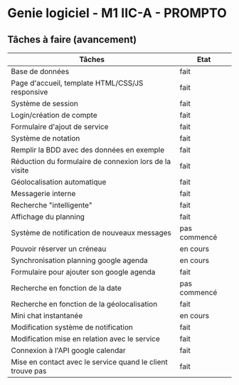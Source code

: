Genie logiciel - M1 IIC-A - PROMPTO
===================================

Tâches à faire (avancement)
---------------------------

|Tâches                                                       | Etat          |
|-------------------------------------------------------------|---------------|
|Base de données                                              | fait          |
|Page d'accueil, template HTML/CSS/JS responsive              | fait          |
|Système de session                                           | fait          |
|Login/création de compte                                     | fait          |
|Formulaire d'ajout de service                                | fait          |
|Système de notation                                          | fait          |
|Remplir la BDD avec des données en exemple                   | fait          |
|Réduction du formulaire de connexion lors de la visite       | fait          |
|Géolocalisation automatique                                  | fait          |
|Messagerie interne                                           | fait          |
|Recherche "intelligente"                                     | fait          |
|Affichage du planning                                        | fait          |
|Système de notification de nouveaux messages                 | pas commencé  |
|Pouvoir réserver un créneau                                  | en cours      |
|Synchronisation planning google agenda                       | en cours      |
|Formulaire pour ajouter son google agenda                    | fait          |
|Recherche en fonction de la date                             | pas commencé  |
|Recherche en fonction de la géolocalisation                  | fait          |
|Mini chat instantanée                                        | en cours      |
|Modification système de notification                         | fait          |
|Modification mise en relation avec le service                | fait          |
|Connexion à l'API google calendar                            | fait          |
|Mise en contact avec le service quand le client trouve pas   | fait          |